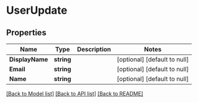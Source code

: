 # UserUpdate

## Properties
Name | Type | Description | Notes
------------ | ------------- | ------------- | -------------
**DisplayName** | **string** |  | [optional] [default to null]
**Email** | **string** |  | [optional] [default to null]
**Name** | **string** |  | [optional] [default to null]

[[Back to Model list]](../README.md#documentation-for-models) [[Back to API list]](../README.md#documentation-for-api-endpoints) [[Back to README]](../README.md)

